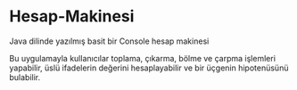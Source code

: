 # Hesap-Makinesi
Java dilinde yazılmış basit bir Console hesap makinesi

Bu uygulamayla kullanıcılar toplama, çıkarma, bölme ve çarpma işlemleri yapabilir, üslü ifadelerin değerini hesaplayabilir ve bir üçgenin hipotenüsünü bulabilir.
